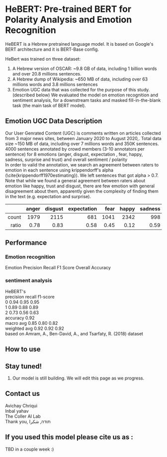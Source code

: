 # HeBERT: Pre-trained BERT for Polarity Analysis and Emotion Recognition
HeBERT is a Hebrew pretrained language model. It is based on Google's BERT architecture and it is BERT-Base config. <br>

HeBert was trained on three dataset: 
1. A Hebrew version of OSCAR: ~9.8 GB of data, including 1 billion words and over 20.8 millions sentences. 
2. A Hebrew dump of Wikipedia: ~650 MB of data, including over 63 millions words and 3.8 millions sentences
3. Emotion UGC data that was collected for the purpose of this study. (described below)
We evaluated the model on emotion recognition and sentiment analysis, for a downstream tasks and masked fill-in-the-blank task (the main task of BERT model). 

## Emotion UGC Data Description
Our User Genrated Content (UGC) is comments written on articles collected from 3 major news sites, between January 2020 to August 2020,. Total data size ~150 MB of data, including over 7 millions words and 350K sentences.
4000 sentences annotated by crowd members (3-10 annotators per sentence) for 8 emotions (anger, disgust, expectation , fear, happy, sadness, surprise and trust) and overall sentiment / polarity<br>
In order to valid the annotation, we search an agreement between raters to emotion in each sentence using krippendorff's alpha (\cite{krippendorff1970estimating}). We left sentences that got alpha > 0.7. Note that while we found a general agreement between raters about emotion like happy, trust and disgust, there are few emotion with general disagreement about them, apparently given the complexity of finding them in the text (e.g. expectation and surprise).


|       | anger | disgust | expectation | fear | happy | sadness | surprise | trust | sentiment |
|------:|------:|--------:|------------:|-----:|------:|--------:|---------:|------:|-----------|
| count |  1979 |    2115 |         681 | 1041 |  2342 |     998 |      698 |  1956 | 2049      |
| ratio |  0.78 |    0.83 |        0.58 | 0.45 |  0.12 |    0.59 |     0.17 |  0.11 | 0.25      |

## Performance
### Emotion recognition
Emotion	Precision	Recall 	F1 Score	Overall Accuracy
				
				
				

### sentiment analysis  
HeBERT's				
	precision	recall	f1-score	
0	0.94	0.95	0.95	
1	0.89	0.88	0.89	
2	0.73	0.56	0.63	
accuracy			0.92	
macro avg	0.85	0.80	0.82	
weighted avg	0.92	0.92	0.92	
based on Amram, A., Ben-David, A., and Tsarfaty, R. (2018) dataset

## How to use

## Stay tuned!
1.	Our model is still building. We will edit this page as we progress. 

## Contact us
Avichay Chriqui <br>
Inbal yahav <br>
The Coller AI Lab <br>
Thank you, תודה, شكرا <br>

## If you used this model please cite us as :
TBD in a couple week :)

